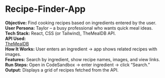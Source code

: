 # Recipe-Finder-App
**Objective:** 
Find cooking recipes based on ingredients entered by the user.  
**User Persona:** 
Taylor – a busy professional who wants quick meal ideas.  
**Tech Stack:**
React, CSS (or Tailwind), TheMealDB API.  
**API Used:** \
[TheMealDB](https://www.themealdb.com/api/json/v1/1/filter.php?i=ingredient)  
**How It Works:** 
User enters an ingredient → app shows related recipes with images.  
**Features:** 
Search by ingredient, show recipe names, images, and view links.  
**Run Steps:** 
Open in CodeSandbox → enter ingredient → click “Search.”  
**Output:** 
Displays a grid of recipes fetched from the API.  


